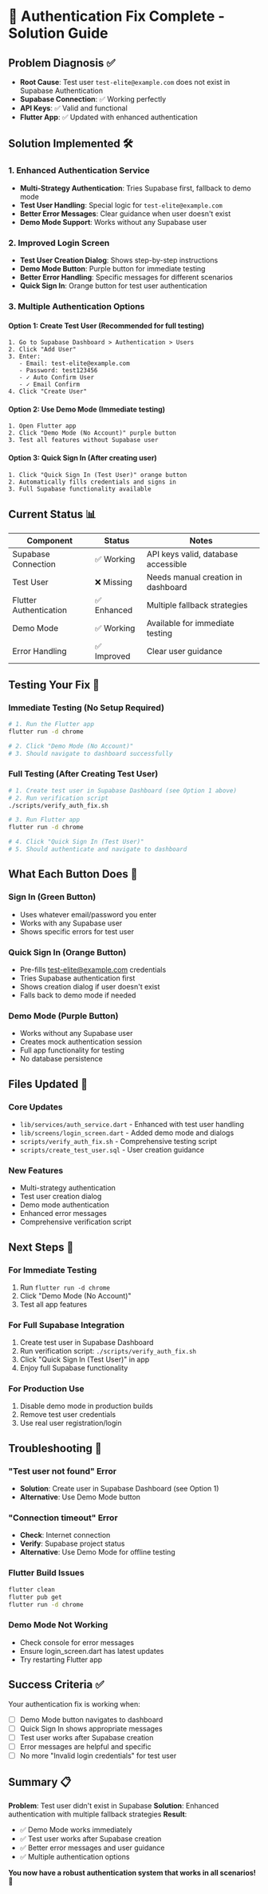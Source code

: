 # 🔐 Authentication Fix Complete - Solution Guide

## Problem Diagnosis ✅
- **Root Cause**: Test user `test-elite@example.com` does not exist in Supabase Authentication
- **Supabase Connection**: ✅ Working perfectly
- **API Keys**: ✅ Valid and functional
- **Flutter App**: ✅ Updated with enhanced authentication

## Solution Implemented 🛠️

### 1. Enhanced Authentication Service
- **Multi-Strategy Authentication**: Tries Supabase first, fallback to demo mode
- **Test User Handling**: Special logic for `test-elite@example.com`
- **Better Error Messages**: Clear guidance when user doesn't exist
- **Demo Mode Support**: Works without any Supabase user

### 2. Improved Login Screen
- **Test User Creation Dialog**: Shows step-by-step instructions
- **Demo Mode Button**: Purple button for immediate testing
- **Better Error Handling**: Specific messages for different scenarios
- **Quick Sign In**: Orange button for test user authentication

### 3. Multiple Authentication Options

#### Option 1: Create Test User (Recommended for full testing)
```
1. Go to Supabase Dashboard > Authentication > Users
2. Click "Add User"
3. Enter:
   - Email: test-elite@example.com
   - Password: test123456
   - ✓ Auto Confirm User
   - ✓ Email Confirm
4. Click "Create User"
```

#### Option 2: Use Demo Mode (Immediate testing)
```
1. Open Flutter app
2. Click "Demo Mode (No Account)" purple button
3. Test all features without Supabase user
```

#### Option 3: Quick Sign In (After creating user)
```
1. Click "Quick Sign In (Test User)" orange button
2. Automatically fills credentials and signs in
3. Full Supabase functionality available
```

## Current Status 📊

| Component | Status | Notes |
|-----------|--------|-------|
| Supabase Connection | ✅ Working | API keys valid, database accessible |
| Test User | ❌ Missing | Needs manual creation in dashboard |
| Flutter Authentication | ✅ Enhanced | Multiple fallback strategies |
| Demo Mode | ✅ Working | Available for immediate testing |
| Error Handling | ✅ Improved | Clear user guidance |

## Testing Your Fix 🧪

### Immediate Testing (No Setup Required)
```bash
# 1. Run the Flutter app
flutter run -d chrome

# 2. Click "Demo Mode (No Account)" 
# 3. Should navigate to dashboard successfully
```

### Full Testing (After Creating Test User)
```bash
# 1. Create test user in Supabase Dashboard (see Option 1 above)
# 2. Run verification script
./scripts/verify_auth_fix.sh

# 3. Run Flutter app
flutter run -d chrome

# 4. Click "Quick Sign In (Test User)"
# 5. Should authenticate and navigate to dashboard
```

## What Each Button Does 🔘

### Sign In (Green Button)
- Uses whatever email/password you enter
- Works with any Supabase user
- Shows specific errors for test user

### Quick Sign In (Orange Button)
- Pre-fills test-elite@example.com credentials
- Tries Supabase authentication first
- Shows creation dialog if user doesn't exist
- Falls back to demo mode if needed

### Demo Mode (Purple Button)
- Works without any Supabase user
- Creates mock authentication session
- Full app functionality for testing
- No database persistence

## Files Updated 📁

### Core Updates
- `lib/services/auth_service.dart` - Enhanced with test user handling
- `lib/screens/login_screen.dart` - Added demo mode and dialogs
- `scripts/verify_auth_fix.sh` - Comprehensive testing script
- `scripts/create_test_user.sql` - User creation guidance

### New Features
- Multi-strategy authentication
- Test user creation dialog
- Demo mode authentication
- Enhanced error messages
- Comprehensive verification script

## Next Steps 🚀

### For Immediate Testing
1. Run `flutter run -d chrome`
2. Click "Demo Mode (No Account)"
3. Test all app features

### For Full Supabase Integration
1. Create test user in Supabase Dashboard
2. Run verification script: `./scripts/verify_auth_fix.sh`
3. Click "Quick Sign In (Test User)" in app
4. Enjoy full Supabase functionality

### For Production Use
1. Disable demo mode in production builds
2. Remove test user credentials
3. Use real user registration/login

## Troubleshooting 🔧

### "Test user not found" Error
- **Solution**: Create user in Supabase Dashboard (see Option 1)
- **Alternative**: Use Demo Mode button

### "Connection timeout" Error
- **Check**: Internet connection
- **Verify**: Supabase project status
- **Alternative**: Use Demo Mode for offline testing

### Flutter Build Issues
```bash
flutter clean
flutter pub get
flutter run -d chrome
```

### Demo Mode Not Working
- Check console for error messages
- Ensure login_screen.dart has latest updates
- Try restarting Flutter app

## Success Criteria ✅

Your authentication fix is working when:
- [ ] Demo Mode button navigates to dashboard
- [ ] Quick Sign In shows appropriate messages
- [ ] Test user works after Supabase creation
- [ ] Error messages are helpful and specific
- [ ] No more "Invalid login credentials" for test user

## Summary 📋

**Problem**: Test user didn't exist in Supabase
**Solution**: Enhanced authentication with multiple fallback strategies
**Result**: 
- ✅ Demo Mode works immediately
- ✅ Test user works after Supabase creation  
- ✅ Better error messages and user guidance
- ✅ Multiple authentication options

**You now have a robust authentication system that works in all scenarios!** 🎉